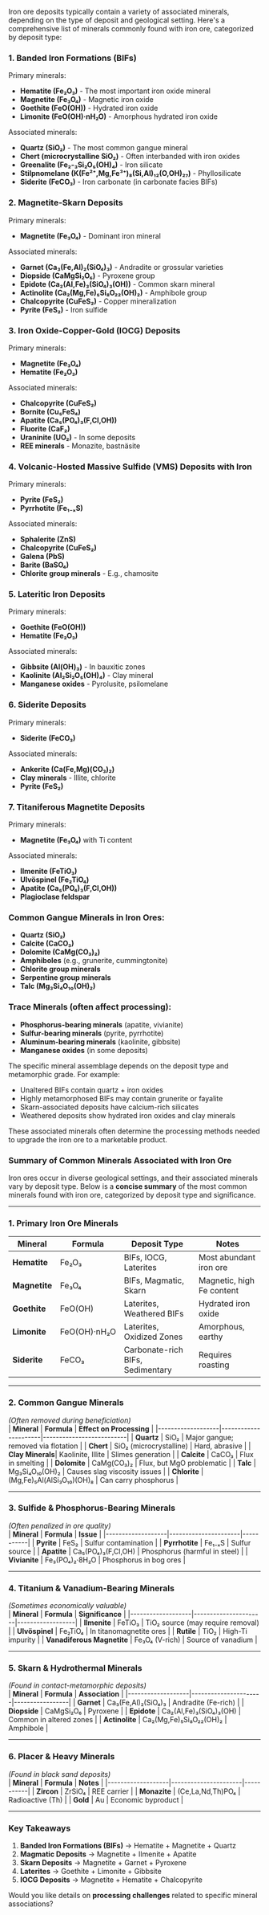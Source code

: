 Iron ore deposits typically contain a variety of associated minerals, depending on the type of deposit and geological setting. Here's a comprehensive list of minerals commonly found with iron ore, categorized by deposit type:

### 1. **Banded Iron Formations (BIFs)**
Primary minerals:
- **Hematite (Fe₂O₃)** - The most important iron oxide mineral
- **Magnetite (Fe₃O₄)** - Magnetic iron oxide
- **Goethite (FeO(OH))** - Hydrated iron oxide
- **Limonite (FeO(OH)·nH₂O)** - Amorphous hydrated iron oxide

Associated minerals:
- **Quartz (SiO₂)** - The most common gangue mineral
- **Chert (microcrystalline SiO₂)** - Often interbanded with iron oxides
- **Greenalite (Fe₂-₃Si₂O₅(OH)₄)** - Iron silicate
- **Stilpnomelane (K(Fe²⁺,Mg,Fe³⁺)₈(Si,Al)₁₂(O,OH)₂₇)** - Phyllosilicate
- **Siderite (FeCO₃)** - Iron carbonate (in carbonate facies BIFs)

### 2. **Magnetite-Skarn Deposits**
Primary minerals:
- **Magnetite (Fe₃O₄)** - Dominant iron mineral

Associated minerals:
- **Garnet (Ca₃(Fe,Al)₂(SiO₄)₃)** - Andradite or grossular varieties
- **Diopside (CaMgSi₂O₆)** - Pyroxene group
- **Epidote (Ca₂(Al,Fe)₃(SiO₄)₃(OH))** - Common skarn mineral
- **Actinolite (Ca₂(Mg,Fe)₅Si₈O₂₂(OH)₂)** - Amphibole group
- **Chalcopyrite (CuFeS₂)** - Copper mineralization
- **Pyrite (FeS₂)** - Iron sulfide

### 3. **Iron Oxide-Copper-Gold (IOCG) Deposits**
Primary minerals:
- **Magnetite (Fe₃O₄)**
- **Hematite (Fe₂O₃)**

Associated minerals:
- **Chalcopyrite (CuFeS₂)**
- **Bornite (Cu₅FeS₄)**
- **Apatite (Ca₅(PO₄)₃(F,Cl,OH))**
- **Fluorite (CaF₂)**
- **Uraninite (UO₂)** - In some deposits
- **REE minerals** - Monazite, bastnäsite

### 4. **Volcanic-Hosted Massive Sulfide (VMS) Deposits with Iron**
Primary minerals:
- **Pyrite (FeS₂)**
- **Pyrrhotite (Fe₁₋ₓS)**

Associated minerals:
- **Sphalerite (ZnS)**
- **Chalcopyrite (CuFeS₂)**
- **Galena (PbS)**
- **Barite (BaSO₄)**
- **Chlorite group minerals** - E.g., chamosite

### 5. **Lateritic Iron Deposits**
Primary minerals:
- **Goethite (FeO(OH))**
- **Hematite (Fe₂O₃)**

Associated minerals:
- **Gibbsite (Al(OH)₃)** - In bauxitic zones
- **Kaolinite (Al₂Si₂O₅(OH)₄)** - Clay mineral
- **Manganese oxides** - Pyrolusite, psilomelane

### 6. **Siderite Deposits**
Primary minerals:
- **Siderite (FeCO₃)**

Associated minerals:
- **Ankerite (Ca(Fe,Mg)(CO₃)₂)**
- **Clay minerals** - Illite, chlorite
- **Pyrite (FeS₂)**

### 7. **Titaniferous Magnetite Deposits**
Primary minerals:
- **Magnetite (Fe₃O₄)** with Ti content

Associated minerals:
- **Ilmenite (FeTiO₃)**
- **Ulvöspinel (Fe₂TiO₄)**
- **Apatite (Ca₅(PO₄)₃(F,Cl,OH))**
- **Plagioclase feldspar**

### Common Gangue Minerals in Iron Ores:
- **Quartz (SiO₂)**
- **Calcite (CaCO₃)**
- **Dolomite (CaMg(CO₃)₂)**
- **Amphiboles** (e.g., grunerite, cummingtonite)
- **Chlorite group minerals**
- **Serpentine group minerals**
- **Talc (Mg₃Si₄O₁₀(OH)₂)**

### Trace Minerals (often affect processing):
- **Phosphorus-bearing minerals** (apatite, vivianite)
- **Sulfur-bearing minerals** (pyrite, pyrrhotite)
- **Aluminum-bearing minerals** (kaolinite, gibbsite)
- **Manganese oxides** (in some deposits)

The specific mineral assemblage depends on the deposit type and metamorphic grade. For example:
- Unaltered BIFs contain quartz + iron oxides
- Highly metamorphosed BIFs may contain grunerite or fayalite
- Skarn-associated deposits have calcium-rich silicates
- Weathered deposits show hydrated iron oxides and clay minerals

These associated minerals often determine the processing methods needed to upgrade the iron ore to a marketable product.

### **Summary of Common Minerals Associated with Iron Ore**  

Iron ores occur in diverse geological settings, and their associated minerals vary by deposit type. Below is a **concise summary** of the most common minerals found with iron ore, categorized by deposit type and significance.

---

### **1. Primary Iron Ore Minerals**  
| **Mineral**       | **Formula**          | **Deposit Type** | **Notes** |
|-------------------|----------------------|------------------|-----------|
| **Hematite**     | Fe₂O₃               | BIFs, IOCG, Laterites | Most abundant iron ore |
| **Magnetite**    | Fe₃O₄               | BIFs, Magmatic, Skarn | Magnetic, high Fe content |
| **Goethite**     | FeO(OH)             | Laterites, Weathered BIFs | Hydrated iron oxide |
| **Limonite**     | FeO(OH)·nH₂O        | Laterites, Oxidized Zones | Amorphous, earthy |
| **Siderite**     | FeCO₃               | Carbonate-rich BIFs, Sedimentary | Requires roasting |

---

### **2. Common Gangue Minerals**  
*(Often removed during beneficiation)*  
| **Mineral**       | **Formula**          | **Effect on Processing** |
|-------------------|----------------------|--------------------------|
| **Quartz**       | SiO₂                 | Major gangue; removed via flotation |
| **Chert**        | SiO₂ (microcrystalline) | Hard, abrasive |
| **Clay Minerals**| Kaolinite, Illite    | Slimes generation |
| **Calcite**      | CaCO₃                | Flux in smelting |
| **Dolomite**     | CaMg(CO₃)₂           | Flux, but MgO problematic |
| **Talc**         | Mg₃Si₄O₁₀(OH)₂       | Causes slag viscosity issues |
| **Chlorite**     | (Mg,Fe)₅Al(AlSi₃O₁₀)(OH)₈ | Can carry phosphorus |

---

### **3. Sulfide & Phosphorus-Bearing Minerals**  
*(Often penalized in ore quality)*  
| **Mineral**       | **Formula**          | **Issue** |
|-------------------|----------------------|-----------|
| **Pyrite**       | FeS₂                 | Sulfur contamination |
| **Pyrrhotite**   | Fe₁₋ₓS               | Sulfur source |
| **Apatite**      | Ca₅(PO₄)₃(F,Cl,OH)   | Phosphorus (harmful in steel) |
| **Vivianite**    | Fe₃(PO₄)₂·8H₂O       | Phosphorus in bog ores |

---

### **4. Titanium & Vanadium-Bearing Minerals**  
*(Sometimes economically valuable)*  
| **Mineral**       | **Formula**          | **Significance** |
|-------------------|----------------------|------------------|
| **Ilmenite**     | FeTiO₃               | TiO₂ source (may require removal) |
| **Ulvöspinel**   | Fe₂TiO₄              | In titanomagnetite ores |
| **Rutile**       | TiO₂                 | High-Ti impurity |
| **Vanadiferous Magnetite** | Fe₃O₄ (V-rich) | Source of vanadium |

---

### **5. Skarn & Hydrothermal Minerals**  
*(Found in contact-metamorphic deposits)*  
| **Mineral**       | **Formula**          | **Association** |
|-------------------|----------------------|-----------------|
| **Garnet**       | Ca₃(Fe,Al)₂(SiO₄)₃  | Andradite (Fe-rich) |
| **Diopside**     | CaMgSi₂O₆           | Pyroxene |
| **Epidote**      | Ca₂(Al,Fe)₃(SiO₄)₃(OH) | Common in altered zones |
| **Actinolite**   | Ca₂(Mg,Fe)₅Si₈O₂₂(OH)₂ | Amphibole |

---

### **6. Placer & Heavy Minerals**  
*(Found in black sand deposits)*  
| **Mineral**       | **Formula**          | **Notes** |
|-------------------|----------------------|-----------|
| **Zircon**       | ZrSiO₄               | REE carrier |
| **Monazite**     | (Ce,La,Nd,Th)PO₄     | Radioactive (Th) |
| **Gold**         | Au                   | Economic byproduct |

---

### **Key Takeaways**  
1. **Banded Iron Formations (BIFs)** → Hematite + Magnetite + Quartz  
2. **Magmatic Deposits** → Magnetite + Ilmenite + Apatite  
3. **Skarn Deposits** → Magnetite + Garnet + Pyroxene  
4. **Laterites** → Goethite + Limonite + Gibbsite  
5. **IOCG Deposits** → Magnetite + Hematite + Chalcopyrite  

Would you like details on **processing challenges** related to specific mineral associations?
